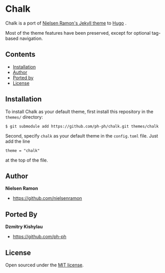 # Chalk
Chalk is a port of [Nielsen Ramon's Jekyll theme](https://github.com/nielsenramon/chalk) to [Hugo](https://gohugo.io) .

Most of the theme features have been preserved, except for optional tag-based navigation.

## Contents

- [Installation](#installation)
- [Author](#author)
- [Ported by](#ported-by)
- [License](#license)

## Installation

To install Chalk as your default theme, first install this repository in the `themes/` directory:

    $ git submodule add https://github.com/ph-ph/chalk.git themes/chalk

Second, specify `chalk` as your default theme in the `config.toml` file. Just add the line

    theme = "chalk"

at the top of the file.

## Author
**Nielsen Ramon**
- <https://github.com/nielsenramon>

## Ported By
**Dzmitry Kishylau**
- <https://github.com/ph-ph>

## License

Open sourced under the [MIT license](LICENSE).

